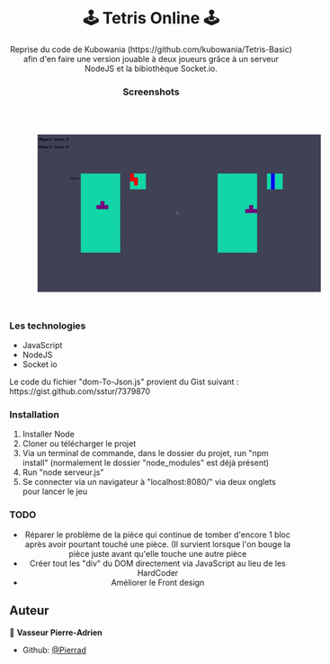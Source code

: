 <h1 align="center"> 🕹 Tetris Online 🕹</h1>

<p align="center"> Reprise du code de Kubowania (https://github.com/kubowania/Tetris-Basic) afin d'en faire une version jouable à 
deux joueurs grâce à un serveur NodeJS et la bibiothèque Socket.io.</p>

<h3 align="center"> Screenshots </h3>
<p align="center">
<img src="https://github.com/Pierrad/Programmation/blob/master/Javascript/Tetris/tetris.gif" style="float :left; margin: 50px;" /> 
</p>

<h3> Les technologies </h3>

<ul>
  <li> JavaScript </li>
  <li> NodeJS </li>
  <li> Socket io </li>
</ul>  

<p> Le code du fichier "dom-To-Json.js" provient du Gist suivant : https://gist.github.com/sstur/7379870 </p>

<h3> Installation </h3>
<ol>
  <li> Installer Node </li>
  <li> Cloner ou télécharger le projet </li>
  <li> Via un terminal de commande, dans le dossier du projet, run "npm install" (normalement le dossier "node_modules" est déjà présent) </li>
  <li> Run "node serveur.js" </li>
  <li> Se connecter via un navigateur à "localhost:8080/" via deux onglets pour lancer le jeu </li>
</ol>

<h3> TODO </h3>

<ul align='center'>
  <li> Réparer le problème de la pièce qui continue de tomber d'encore 1 bloc après avoir pourtant touché une pièce. (Il survient lorsque l'on bouge la pièce juste avant qu'elle touche une autre pièce </li>
  <li> Créer tout les "div" du DOM directement via JavaScript au lieu de les HardCoder </li>
  <li> Améliorer le Front design </li> 
</ul>  


## Auteur

👤 **Vasseur Pierre-Adrien**

* Github: [@Pierrad](https://github.com/Pierrad)

